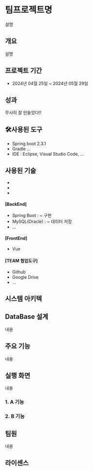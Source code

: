 # 팀프로젝트명
설명

## 개요
설명

## 프로젝트 기간
* 2024년 04월 25일 ~ 2024년 05월 29일

## 성과
무사히 잘 만들었다!!
## 🛠️사용된 도구
* Spring boot 2.3.1
* Gradle ...
* IDE : Eclipse, Visual Studio Code, ...

## 사용된 기술
* 
*
*
#### [BackEnd]
 * Spring Boot : ~ 구현
 * MySQL(Oracle) : ~ 데이터 저장
 * ...

#### [FrontEnd]
 * Vue

#### [TEAM 협업도구]
 * Github
 * Google Drive
 * ...

## 시스템 아키텍



## DataBase 설계
내용
## 주요 기능
내용
## 실행 화면
내용
### 1. A 기능
### 2. B 기능


## 팀원
내용

## 라이센스
